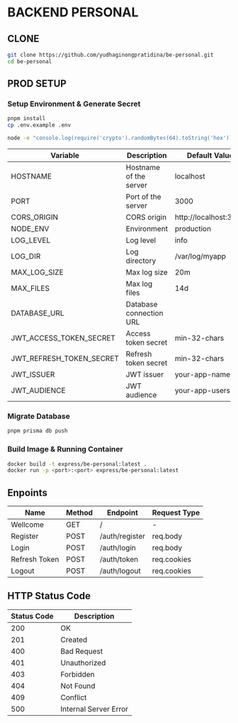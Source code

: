 # BACKEND PERSONAL

## CLONE
```bash
git clone https://github.com/yudhaginongpratidina/be-personal.git
cd be-personal
```

## PROD SETUP

### Setup Environment & Generate Secret

```bash
pnpm install
cp .env.example .env
```

```bash
node -e "console.log(require('crypto').randomBytes(64).toString('hex'))"
```

| Variable                      | Description               | Default Value         |
| ----------------------------- | ------------------------- | --------------------- |
| HOSTNAME                      | Hostname of the server    | localhost             |
| PORT                          | Port of the server        | 3000                  |
| CORS_ORIGIN                   | CORS origin               | http://localhost:3000 |
| NODE_ENV                      | Environment               | production            |
| LOG_LEVEL                     | Log level                 | info                  |
| LOG_DIR                       | Log directory             | /var/log/myapp        |
| MAX_LOG_SIZE                  | Max log size              | 20m                   |
| MAX_FILES                     | Max log files             | 14d                   |
| DATABASE_URL                  | Database connection URL   |                       |
| JWT_ACCESS_TOKEN_SECRET       | Access token secret       | min-32-chars          |
| JWT_REFRESH_TOKEN_SECRET      | Refresh token secret      | min-32-chars          |
| JWT_ISSUER                    | JWT issuer                | your-app-name         |
| JWT_AUDIENCE                  | JWT audience              | your-app-users        |

### Migrate Database

```bash
pnpm prisma db push
```

### Build Image & Running Container

```bash
docker build -t express/be-personal:latest .
docker run -p <port>:<port> express/be-personal:latest
```

## Enpoints

| Name                  | Method    | Endpoint              | Request Type  |
| --------------------- | --------- | --------------------- | ------------- |
| Wellcome              | GET       | /                     | -             |
| Register              | POST      | /auth/register        | req.body      |
| Login                 | POST      | /auth/login           | req.body      |
| Refresh Token         | POST      | /auth/token           | req.cookies   |
| Logout                | POST      | /auth/logout          | req.cookies   |

## HTTP Status Code

| Status Code | Description                 |
| ----------- | --------------------------- |
| 200         | OK                          |
| 201         | Created                     |
| 400         | Bad Request                 |
| 401         | Unauthorized                |
| 403         | Forbidden                   |
| 404         | Not Found                   |
| 409         | Conflict                    |
| 500         | Internal Server Error       |
